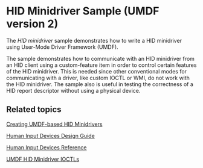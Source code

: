 <!---
    name: HID Minidriver Sample (UMDF version 2)
    platform: UMDF2
    language: cpp
    category: HID
    description: Demonstrates how to write a HID minidriver using User-Mode Driver Framework (UMDF).
    samplefwlink: https://go.microsoft.com/fwlink/p/?LinkId=617731
--->

HID Minidriver Sample (UMDF version 2)
======================================
The *HID minidriver* sample demonstrates how to write a HID minidriver using User-Mode Driver Framework (UMDF).

The sample demonstrates how to communicate with an HID minidriver from an HID client using a custom-feature item in order to control certain features of the HID minidriver. This is needed since other conventional modes for communicating with a driver, like custom IOCTL or WMI, do not work with the HID minidriver. The sample also is useful in testing the correctness of a HID report descriptor without using a physical device. 


Related topics
--------------

[Creating UMDF-based HID Minidrivers](https://msdn.microsoft.com/en-us/library/windows/hardware/hh439579)

[Human Input Devices Design Guide](https://msdn.microsoft.com/en-us/library/windows/hardware/ff539952)

[Human Input Devices Reference](https://msdn.microsoft.com/en-us/library/windows/hardware/ff539956)

[UMDF HID Minidriver IOCTLs](https://msdn.microsoft.com/en-us/library/windows/hardware/hh463977)

